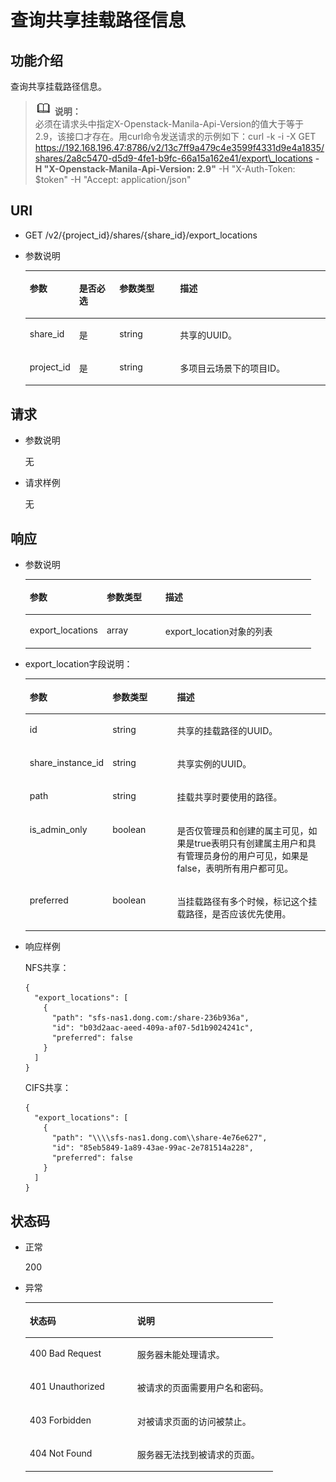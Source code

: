 # 查询共享挂载路径信息<a name="ZH-CN_TOPIC_0076922191"></a>

## 功能介绍<a name="zh-cn_topic_0072841107_section635512018147"></a>

查询共享挂载路径信息。

>![](public_sys-resources/icon-note.gif) **说明：**   
>必须在请求头中指定X-Openstack-Manila-Api-Version的值大于等于2.9，该接口才存在。用curl命令发送请求的示例如下：curl -k -i -X GET https://192.168.196.47:8786/v2/13c7ff9a479c4e3599f4331d9e4a1835/shares/2a8c5470-d5d9-4fe1-b9fc-66a15a162e41/export\_locations  **-H "X-Openstack-Manila-Api-Version: 2.9"**  -H "X-Auth-Token: $token" -H "Accept: application/json"  

## URI<a name="zh-cn_topic_0072841107_section237145718147"></a>

-   GET /v2/\{project\_id\}/shares/\{share\_id\}/export\_locations
-   参数说明

    <a name="zh-cn_topic_0072841107_table4311756818147"></a>
    <table><thead align="left"><tr id="zh-cn_topic_0072841107_row2494425818147"><th class="cellrowborder" valign="top" width="16.458354164583543%" id="mcps1.1.5.1.1"><p id="p17124101410431"><a name="p17124101410431"></a><a name="p17124101410431"></a>参数</p>
    </th>
    <th class="cellrowborder" valign="top" width="13.408659134086594%" id="mcps1.1.5.1.2"><p id="p1612415146430"><a name="p1612415146430"></a><a name="p1612415146430"></a>是否必选</p>
    </th>
    <th class="cellrowborder" valign="top" width="20.217978202179786%" id="mcps1.1.5.1.3"><p id="p312416148432"><a name="p312416148432"></a><a name="p312416148432"></a>参数类型</p>
    </th>
    <th class="cellrowborder" valign="top" width="49.91500849915009%" id="mcps1.1.5.1.4"><p id="p3124181464318"><a name="p3124181464318"></a><a name="p3124181464318"></a>描述</p>
    </th>
    </tr>
    </thead>
    <tbody><tr id="zh-cn_topic_0072841107_row3354885318147"><td class="cellrowborder" valign="top" width="16.458354164583543%" headers="mcps1.1.5.1.1 "><p id="zh-cn_topic_0072841107_p3310254918147"><a name="zh-cn_topic_0072841107_p3310254918147"></a><a name="zh-cn_topic_0072841107_p3310254918147"></a>share_id</p>
    </td>
    <td class="cellrowborder" valign="top" width="13.408659134086594%" headers="mcps1.1.5.1.2 "><p id="zh-cn_topic_0072841107_p6406082218147"><a name="zh-cn_topic_0072841107_p6406082218147"></a><a name="zh-cn_topic_0072841107_p6406082218147"></a>是</p>
    </td>
    <td class="cellrowborder" valign="top" width="20.217978202179786%" headers="mcps1.1.5.1.3 "><p id="zh-cn_topic_0072841107_p2154409518147"><a name="zh-cn_topic_0072841107_p2154409518147"></a><a name="zh-cn_topic_0072841107_p2154409518147"></a>string</p>
    </td>
    <td class="cellrowborder" valign="top" width="49.91500849915009%" headers="mcps1.1.5.1.4 "><p id="zh-cn_topic_0072841107_p24130518147"><a name="zh-cn_topic_0072841107_p24130518147"></a><a name="zh-cn_topic_0072841107_p24130518147"></a><span>共享的UUID。</span></p>
    </td>
    </tr>
    <tr id="zh-cn_topic_0072841107_row1954577218147"><td class="cellrowborder" valign="top" width="16.458354164583543%" headers="mcps1.1.5.1.1 "><p id="zh-cn_topic_0072841107_p3970367918147"><a name="zh-cn_topic_0072841107_p3970367918147"></a><a name="zh-cn_topic_0072841107_p3970367918147"></a>project_id</p>
    </td>
    <td class="cellrowborder" valign="top" width="13.408659134086594%" headers="mcps1.1.5.1.2 "><p id="zh-cn_topic_0072841107_p6188140218147"><a name="zh-cn_topic_0072841107_p6188140218147"></a><a name="zh-cn_topic_0072841107_p6188140218147"></a>是</p>
    </td>
    <td class="cellrowborder" valign="top" width="20.217978202179786%" headers="mcps1.1.5.1.3 "><p id="zh-cn_topic_0072841107_p4633767018147"><a name="zh-cn_topic_0072841107_p4633767018147"></a><a name="zh-cn_topic_0072841107_p4633767018147"></a>string</p>
    </td>
    <td class="cellrowborder" valign="top" width="49.91500849915009%" headers="mcps1.1.5.1.4 "><p id="zh-cn_topic_0072841107_p6236378618147"><a name="zh-cn_topic_0072841107_p6236378618147"></a><a name="zh-cn_topic_0072841107_p6236378618147"></a>多项目云场景下的项目ID。</p>
    </td>
    </tr>
    </tbody>
    </table>


## 请求<a name="zh-cn_topic_0072841107_section2440316918147"></a>

-   参数说明

    无

-   请求样例

    无


## 响应<a name="zh-cn_topic_0072841107_section4295128118147"></a>

-   参数说明

    <a name="zh-cn_topic_0072841107_table1323789518147"></a>
    <table><thead align="left"><tr id="zh-cn_topic_0072841107_row3735339318147"><th class="cellrowborder" valign="top" width="26.950000000000003%" id="mcps1.1.4.1.1"><p id="p2358181315814"><a name="p2358181315814"></a><a name="p2358181315814"></a>参数</p>
    </th>
    <th class="cellrowborder" valign="top" width="20.52%" id="mcps1.1.4.1.2"><p id="p12358913185815"><a name="p12358913185815"></a><a name="p12358913185815"></a>参数类型</p>
    </th>
    <th class="cellrowborder" valign="top" width="52.53%" id="mcps1.1.4.1.3"><p id="p1137381314587"><a name="p1137381314587"></a><a name="p1137381314587"></a>描述</p>
    </th>
    </tr>
    </thead>
    <tbody><tr id="zh-cn_topic_0072841107_row4050242918147"><td class="cellrowborder" valign="top" width="26.950000000000003%" headers="mcps1.1.4.1.1 "><p id="zh-cn_topic_0072841107_p5947131218147"><a name="zh-cn_topic_0072841107_p5947131218147"></a><a name="zh-cn_topic_0072841107_p5947131218147"></a>export_locations</p>
    </td>
    <td class="cellrowborder" valign="top" width="20.52%" headers="mcps1.1.4.1.2 "><p id="zh-cn_topic_0072841107_p2034664418147"><a name="zh-cn_topic_0072841107_p2034664418147"></a><a name="zh-cn_topic_0072841107_p2034664418147"></a>array</p>
    </td>
    <td class="cellrowborder" valign="top" width="52.53%" headers="mcps1.1.4.1.3 "><p id="zh-cn_topic_0072841107_p3746546118147"><a name="zh-cn_topic_0072841107_p3746546118147"></a><a name="zh-cn_topic_0072841107_p3746546118147"></a>export_location对象的列表</p>
    </td>
    </tr>
    </tbody>
    </table>

-   export\_location字段说明：

    <a name="zh-cn_topic_0072841107_table1480346618147"></a>
    <table><thead align="left"><tr id="zh-cn_topic_0072841107_row3799455418147"><th class="cellrowborder" valign="top" width="18.84%" id="mcps1.1.4.1.1"><p id="p78741117115813"><a name="p78741117115813"></a><a name="p78741117115813"></a>参数</p>
    </th>
    <th class="cellrowborder" valign="top" width="22.97%" id="mcps1.1.4.1.2"><p id="p887416172586"><a name="p887416172586"></a><a name="p887416172586"></a>参数类型</p>
    </th>
    <th class="cellrowborder" valign="top" width="58.19%" id="mcps1.1.4.1.3"><p id="p987451775819"><a name="p987451775819"></a><a name="p987451775819"></a>描述</p>
    </th>
    </tr>
    </thead>
    <tbody><tr id="zh-cn_topic_0072841107_row3860032118147"><td class="cellrowborder" valign="top" width="18.84%" headers="mcps1.1.4.1.1 "><p id="zh-cn_topic_0072841107_p3961827618147"><a name="zh-cn_topic_0072841107_p3961827618147"></a><a name="zh-cn_topic_0072841107_p3961827618147"></a>id</p>
    </td>
    <td class="cellrowborder" valign="top" width="22.97%" headers="mcps1.1.4.1.2 "><p id="zh-cn_topic_0072841107_p2287949918147"><a name="zh-cn_topic_0072841107_p2287949918147"></a><a name="zh-cn_topic_0072841107_p2287949918147"></a>string</p>
    </td>
    <td class="cellrowborder" valign="top" width="58.19%" headers="mcps1.1.4.1.3 "><p id="zh-cn_topic_0072841107_p4130012718147"><a name="zh-cn_topic_0072841107_p4130012718147"></a><a name="zh-cn_topic_0072841107_p4130012718147"></a><span>共享的挂载路径的</span><span>UUID</span><span>。</span></p>
    </td>
    </tr>
    <tr id="zh-cn_topic_0072841107_row5165493018147"><td class="cellrowborder" valign="top" width="18.84%" headers="mcps1.1.4.1.1 "><p id="zh-cn_topic_0072841107_p2329977618147"><a name="zh-cn_topic_0072841107_p2329977618147"></a><a name="zh-cn_topic_0072841107_p2329977618147"></a>share_instance_id</p>
    </td>
    <td class="cellrowborder" valign="top" width="22.97%" headers="mcps1.1.4.1.2 "><p id="zh-cn_topic_0072841107_p6294753318147"><a name="zh-cn_topic_0072841107_p6294753318147"></a><a name="zh-cn_topic_0072841107_p6294753318147"></a>string</p>
    </td>
    <td class="cellrowborder" valign="top" width="58.19%" headers="mcps1.1.4.1.3 "><p id="zh-cn_topic_0072841107_p6558540418147"><a name="zh-cn_topic_0072841107_p6558540418147"></a><a name="zh-cn_topic_0072841107_p6558540418147"></a>共享实例的UUID。</p>
    </td>
    </tr>
    <tr id="zh-cn_topic_0072841107_row5339773118147"><td class="cellrowborder" valign="top" width="18.84%" headers="mcps1.1.4.1.1 "><p id="zh-cn_topic_0072841107_p3024893018147"><a name="zh-cn_topic_0072841107_p3024893018147"></a><a name="zh-cn_topic_0072841107_p3024893018147"></a>path</p>
    </td>
    <td class="cellrowborder" valign="top" width="22.97%" headers="mcps1.1.4.1.2 "><p id="zh-cn_topic_0072841107_p2232115018147"><a name="zh-cn_topic_0072841107_p2232115018147"></a><a name="zh-cn_topic_0072841107_p2232115018147"></a>string</p>
    </td>
    <td class="cellrowborder" valign="top" width="58.19%" headers="mcps1.1.4.1.3 "><p id="zh-cn_topic_0072841107_p6318269818147"><a name="zh-cn_topic_0072841107_p6318269818147"></a><a name="zh-cn_topic_0072841107_p6318269818147"></a>挂载共享时要使用的路径。</p>
    </td>
    </tr>
    <tr id="zh-cn_topic_0072841107_row3177337718147"><td class="cellrowborder" valign="top" width="18.84%" headers="mcps1.1.4.1.1 "><p id="zh-cn_topic_0072841107_p2350673118147"><a name="zh-cn_topic_0072841107_p2350673118147"></a><a name="zh-cn_topic_0072841107_p2350673118147"></a>is_admin_only</p>
    </td>
    <td class="cellrowborder" valign="top" width="22.97%" headers="mcps1.1.4.1.2 "><p id="zh-cn_topic_0072841107_p1149745018147"><a name="zh-cn_topic_0072841107_p1149745018147"></a><a name="zh-cn_topic_0072841107_p1149745018147"></a>boolean</p>
    </td>
    <td class="cellrowborder" valign="top" width="58.19%" headers="mcps1.1.4.1.3 "><p id="zh-cn_topic_0072841107_p5887822118147"><a name="zh-cn_topic_0072841107_p5887822118147"></a><a name="zh-cn_topic_0072841107_p5887822118147"></a><span>是否仅管理员和创建的属主可见，如果是true表明只有创建属主用户和具有管理员身份的用户可见，如果是false，表明所有用户都可见。</span></p>
    </td>
    </tr>
    <tr id="zh-cn_topic_0072841107_row440663418147"><td class="cellrowborder" valign="top" width="18.84%" headers="mcps1.1.4.1.1 "><p id="zh-cn_topic_0072841107_p2139306318147"><a name="zh-cn_topic_0072841107_p2139306318147"></a><a name="zh-cn_topic_0072841107_p2139306318147"></a>preferred</p>
    </td>
    <td class="cellrowborder" valign="top" width="22.97%" headers="mcps1.1.4.1.2 "><p id="zh-cn_topic_0072841107_p3525347418147"><a name="zh-cn_topic_0072841107_p3525347418147"></a><a name="zh-cn_topic_0072841107_p3525347418147"></a>boolean</p>
    </td>
    <td class="cellrowborder" valign="top" width="58.19%" headers="mcps1.1.4.1.3 "><p id="zh-cn_topic_0072841107_p3695915218147"><a name="zh-cn_topic_0072841107_p3695915218147"></a><a name="zh-cn_topic_0072841107_p3695915218147"></a>当挂载路径有多个时候，标记这个挂载路径，是否应该优先使用。</p>
    </td>
    </tr>
    </tbody>
    </table>


-   响应样例

    NFS共享：

    ```
    {
      "export_locations": [
        {
          "path": "sfs-nas1.dong.com:/share-236b936a",
          "id": "b03d2aac-aeed-409a-af07-5d1b9024241c",
          "preferred": false
        }
      ]
    }
    ```

    CIFS共享：

    ```
    {
      "export_locations": [
        {
          "path": "\\\\sfs-nas1.dong.com\\share-4e76e627",
          "id": "85eb5849-1a89-43ae-99ac-2e781514a228",
          "preferred": false
        }
      ]
    }
    ```


## 状态码<a name="zh-cn_topic_0072841107_section2467711118147"></a>

-   正常

    200

-   异常

    <a name="zh-cn_topic_0072841107_table1450288018147"></a>
    <table><thead align="left"><tr id="zh-cn_topic_0072841107_row437817818147"><th class="cellrowborder" valign="top" width="43.43%" id="mcps1.1.3.1.1"><p id="zh-cn_topic_0072841107_p1908813618147"><a name="zh-cn_topic_0072841107_p1908813618147"></a><a name="zh-cn_topic_0072841107_p1908813618147"></a>状态码</p>
    </th>
    <th class="cellrowborder" valign="top" width="56.57%" id="mcps1.1.3.1.2"><p id="zh-cn_topic_0072841107_p263515418147"><a name="zh-cn_topic_0072841107_p263515418147"></a><a name="zh-cn_topic_0072841107_p263515418147"></a>说明</p>
    </th>
    </tr>
    </thead>
    <tbody><tr id="zh-cn_topic_0072841107_row1212090418147"><td class="cellrowborder" valign="top" width="43.43%" headers="mcps1.1.3.1.1 "><p id="zh-cn_topic_0072841107_p4226920418147"><a name="zh-cn_topic_0072841107_p4226920418147"></a><a name="zh-cn_topic_0072841107_p4226920418147"></a>400 Bad Request</p>
    </td>
    <td class="cellrowborder" valign="top" width="56.57%" headers="mcps1.1.3.1.2 "><p id="zh-cn_topic_0072841107_p125346718147"><a name="zh-cn_topic_0072841107_p125346718147"></a><a name="zh-cn_topic_0072841107_p125346718147"></a>服务器未能处理请求。</p>
    </td>
    </tr>
    <tr id="zh-cn_topic_0072841107_row1128120918147"><td class="cellrowborder" valign="top" width="43.43%" headers="mcps1.1.3.1.1 "><p id="zh-cn_topic_0072841107_p4136275918147"><a name="zh-cn_topic_0072841107_p4136275918147"></a><a name="zh-cn_topic_0072841107_p4136275918147"></a>401 Unauthorized</p>
    </td>
    <td class="cellrowborder" valign="top" width="56.57%" headers="mcps1.1.3.1.2 "><p id="zh-cn_topic_0072841107_p6204915718147"><a name="zh-cn_topic_0072841107_p6204915718147"></a><a name="zh-cn_topic_0072841107_p6204915718147"></a>被请求的页面需要用户名和密码。</p>
    </td>
    </tr>
    <tr id="zh-cn_topic_0072841107_row2157150118147"><td class="cellrowborder" valign="top" width="43.43%" headers="mcps1.1.3.1.1 "><p id="zh-cn_topic_0072841107_p246117518147"><a name="zh-cn_topic_0072841107_p246117518147"></a><a name="zh-cn_topic_0072841107_p246117518147"></a>403 Forbidden</p>
    </td>
    <td class="cellrowborder" valign="top" width="56.57%" headers="mcps1.1.3.1.2 "><p id="zh-cn_topic_0072841107_p6513747718147"><a name="zh-cn_topic_0072841107_p6513747718147"></a><a name="zh-cn_topic_0072841107_p6513747718147"></a>对被请求页面的访问被禁止。</p>
    </td>
    </tr>
    <tr id="zh-cn_topic_0072841107_row4936638518147"><td class="cellrowborder" valign="top" width="43.43%" headers="mcps1.1.3.1.1 "><p id="zh-cn_topic_0072841107_p3925427318147"><a name="zh-cn_topic_0072841107_p3925427318147"></a><a name="zh-cn_topic_0072841107_p3925427318147"></a>404 Not Found</p>
    </td>
    <td class="cellrowborder" valign="top" width="56.57%" headers="mcps1.1.3.1.2 "><p id="zh-cn_topic_0072841107_p2547956218147"><a name="zh-cn_topic_0072841107_p2547956218147"></a><a name="zh-cn_topic_0072841107_p2547956218147"></a>服务器无法找到被请求的页面。</p>
    </td>
    </tr>
    </tbody>
    </table>


